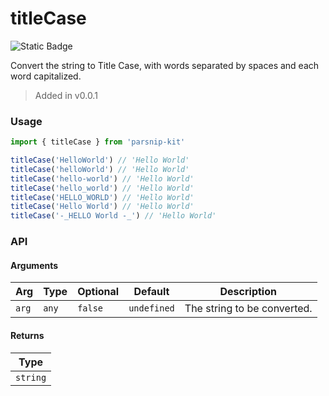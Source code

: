 # titleCase
![Static Badge](https://img.shields.io/badge/Coverage-100.00%-FF8C00)
      
Convert the string to Title Case, with words separated by spaces and each word capitalized.

> Added in v0.0.1



### Usage

```ts
import { titleCase } from 'parsnip-kit'

titleCase('HelloWorld') // 'Hello World'
titleCase('helloWorld') // 'Hello World'
titleCase('hello-world') // 'Hello World'
titleCase('hello_world') // 'Hello World'
titleCase('HELLO_WORLD') // 'Hello World'
titleCase('Hello World') // 'Hello World'
titleCase('-_HELLO World -_') // 'Hello World'
```


### API

#### Arguments

| Arg | Type | Optional | Default | Description |
| --- | --- | --- | --- | --- |
| `arg` | `any` | `false` | `undefined` | The string to be converted. |

#### Returns

| Type |
| ---  |
| `string`  |